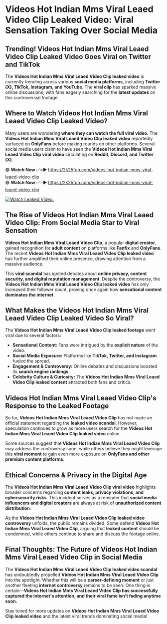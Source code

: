 # Videos Hot Indian Mms Viral Leaed Video Clip Leaked Video: Viral Sensation Taking Over Social Media

## **Trending! Videos Hot Indian Mms Viral Leaed Video Clip Leaked Video Goes Viral on Twitter and TikTok**
The **Videos Hot Indian Mms Viral Leaed Video Clip leaked video** is currently trending across various **social media platforms**, including **Twitter (X), TikTok, Instagram, and YouTube**. The **viral clip** has sparked massive online discussions, with fans eagerly searching for the **latest updates** on this controversial footage.

## **Where to Watch Videos Hot Indian Mms Viral Leaed Video Clip Leaked Video?**
Many users are wondering **where they can watch the full viral video**. The **Videos Hot Indian Mms Viral Leaed Video Clip leaked video** reportedly surfaced on **OnlyFans** before making rounds on other platforms. Several social media users claim to have seen the **Videos Hot Indian Mms Viral Leaed Video Clip viral video** circulating on **Reddit, Discord, and Twitter (X).**

🟢 **Watch Now** ✅=► https://2k25fun.com/videos-hot-indian-mms-viral-leaed-video-clip  
🟢 **Watch Now** ✅=► https://2k25fun.com/videos-hot-indian-mms-viral-leaed-video-clip  

[![Watch Leaked Video.](https://miro.medium.com/v2/resize:fit:828/format:webp/1*cilzJN44JGOrTw9NJCrNHA.gif "Watch Leaked Video")](https://2k25fun.com/videos-hot-indian-mms-viral-leaed-video-clip)

## **The Rise of Videos Hot Indian Mms Viral Leaed Video Clip: From Social Media Star to Viral Sensation**
**Videos Hot Indian Mms Viral Leaed Video Clip**, a popular **digital creator**, gained recognition for **adult content** on platforms like **Fanfix** and **OnlyFans**. The recent **Videos Hot Indian Mms Viral Leaed Video Clip leaked video** has further amplified their online presence, drawing attention from a massive audience.

This **viral scandal** has ignited debates about **online privacy, content security, and digital reputation management**. Despite the controversy, the **Videos Hot Indian Mms Viral Leaed Video Clip leaked video** has only increased their follower count, proving once again how **sensational content dominates the internet**.

## **What Makes the Videos Hot Indian Mms Viral Leaed Video Clip Leaked Video So Viral?**
The **Videos Hot Indian Mms Viral Leaed Video Clip leaked footage** went viral due to several factors:
- **Sensational Content:** Fans were intrigued by the **explicit nature** of the video.
- **Social Media Exposure:** Platforms like **TikTok, Twitter, and Instagram** fueled the spread.
- **Engagement & Controversy:** Online debates and discussions boosted its **search engine rankings**.
- **Celebrity Culture & Curiosity:** The **Videos Hot Indian Mms Viral Leaed Video Clip leaked content** attracted both fans and critics.

## **Videos Hot Indian Mms Viral Leaed Video Clip's Response to the Leaked Footage**
So far, **Videos Hot Indian Mms Viral Leaed Video Clip** has not made an official statement regarding the **leaked video scandal**. However, speculation continues to grow as more users search for the **Videos Hot Indian Mms Viral Leaed Video Clip leaked video** online.

Some sources suggest that **Videos Hot Indian Mms Viral Leaed Video Clip** may address the controversy soon, while others believe they might leverage this **viral moment** to gain even more exposure on **OnlyFans and other premium content platforms**.

## **Ethical Concerns & Privacy in the Digital Age**
The **Videos Hot Indian Mms Viral Leaed Video Clip viral video** highlights broader concerns regarding **content leaks, privacy violations, and cybersecurity risks**. This incident serves as a reminder that **social media influencers and digital creators** are always at risk of **unauthorized content distribution**.

As the **Videos Hot Indian Mms Viral Leaed Video Clip leaked video controversy** unfolds, the public remains divided. Some defend **Videos Hot Indian Mms Viral Leaed Video Clip**, arguing that **leaked content** should be condemned, while others continue to share and discuss the footage online.

## **Final Thoughts: The Future of Videos Hot Indian Mms Viral Leaed Video Clip in Social Media**
The **Videos Hot Indian Mms Viral Leaed Video Clip leaked video scandal** has undoubtedly propelled **Videos Hot Indian Mms Viral Leaed Video Clip** into the spotlight. Whether this will be a **career-defining moment** or just another fleeting **internet controversy** remains to be seen. One thing is certain—**Videos Hot Indian Mms Viral Leaed Video Clip has successfully captured the internet's attention, and their viral fame isn't fading anytime soon.**

Stay tuned for more updates on **Videos Hot Indian Mms Viral Leaed Video Clip leaked video** and the latest viral trends dominating social media!